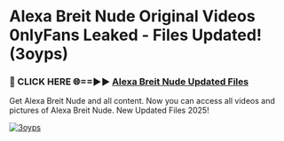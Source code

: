 # Alexa Breit Nude Original Videos 0nlyFans Leaked - Files Updated! (3oyps)

<h3>🔴 CLICK HERE 🌐==►► <a href="https://tinyurl.com/yc6ubb5a" rel="nofollow">Alexa Breit Nude Updated Files</a></h3>

Get Alexa Breit Nude and all content. Now you can access all videos and pictures of Alexa Breit Nude. New Updated Files 2025!

[![3oyps](https://i.imgur.com/7eu0CRL.gif)](https://tinyurl.com/yc6ubb5a)
